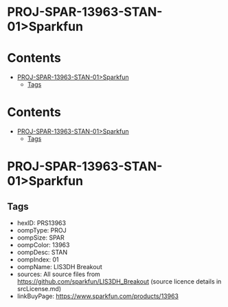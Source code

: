 
PROJ-SPAR-13963-STAN-01>Sparkfun
================================

Contents
========

* [PROJ-SPAR-13963-STAN-01>Sparkfun](#proj-spar-13963-stan-01sparkfun)
	* [Tags](#tags)

Contents
========

* [PROJ-SPAR-13963-STAN-01>Sparkfun](#proj-spar-13963-stan-01sparkfun)
	* [Tags](#tags)

# PROJ-SPAR-13963-STAN-01>Sparkfun

## Tags

- hexID: PRS13963
- oompType: PROJ
- oompSize: SPAR
- oompColor: 13963
- oompDesc: STAN
- oompIndex: 01
- oompName: LIS3DH Breakout
- sources: All source files from https://github.com/sparkfun/LIS3DH_Breakout (source licence details in srcLicense.md)
- linkBuyPage: https://www.sparkfun.com/products/13963
